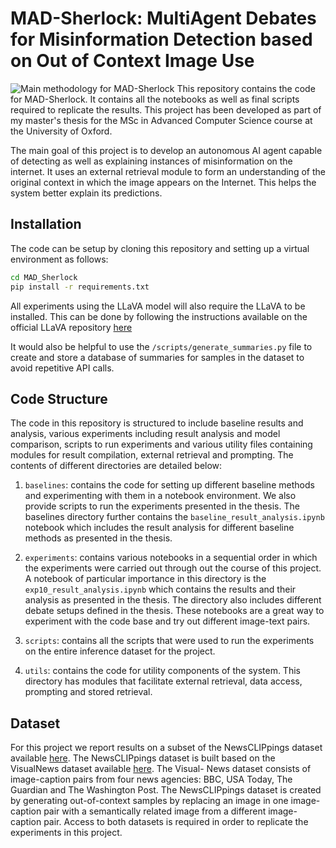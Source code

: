 # MAD-Sherlock: MultiAgent Debates for Misinformation Detection based on Out of Context Image Use
![Main methodology for MAD-Sherlock](https://github.com/kumudlakara/multimodal-LLM-for-out-of-context-image-use-detection/blob/main/main_figure.png)
This repository contains the code for MAD-Sherlock. It contains all the notebooks as well as final scripts required to replicate the results. This project has been developed as part of my master's thesis for the MSc in Advanced Computer Science course at the University of Oxford. 

The main goal of this project is to develop an autonomous AI agent capable of detecting as well as explaining instances of misinformation on the internet. It uses an external retrieval module to form an understanding of the original context in which the image appears on the Internet. This helps the system better explain its predictions.

## Installation
The code can be setup by cloning this repository and setting up a virtual environment as follows:

```bash
cd MAD_Sherlock
pip install -r requirements.txt
```

All experiments using the LLaVA model will also require the LLaVA to be installed. This can be done by following the instructions available on the official LLaVA repository [here](https://github.com/haotian-liu/LLaVA)

It would also be helpful to use the `/scripts/generate_summaries.py` file to create and store a database of summaries for samples in the dataset to avoid repetitive API calls.
## Code Structure
The code in this repository is structured to include baseline results and analysis, various experiments including result analysis and model comparison, scripts to run experiments and various utility files containing modules for result compilation, external retrieval and prompting. The contents of different directories are detailed below:

1. ```baselines```: contains the code for setting up different baseline methods and experimenting with them in a notebook environment. We also provide scripts to run the experiments presented in the thesis. The baselines directory further contains the `baseline_result_analysis.ipynb` notebook which includes the result analysis for different baseline methods as presented in the thesis.

2. `experiments`: contains various notebooks in a sequential order in which the experiments were carried out through out the course of this project. A notebook of particular importance in this directory is the `exp10_result_analysis.ipynb` which contains the results and their analysis as presented in the thesis. The directory also includes different debate setups defined in the thesis. These notebooks are a great way to experiment with the code base and try out different image-text pairs.

3. `scripts`: contains all the scripts that were used to run the experiments on the entire inference dataset for the project.

4. `utils`: contains the code for utility components of the system. This directory has modules that facilitate external retrieval, data access, prompting and stored retrieval.

## Dataset
For this project we report results on a subset of the NewsCLIPpings dataset available [here](https://github.com/g-luo/news_clippings?tab=readme-ov-file). 
The NewsCLIPpings dataset is built based on the VisualNews dataset available [here](https://github.com/FuxiaoLiu/VisualNews-Repository).
The Visual- News dataset consists of image-caption pairs from four news agencies: BBC, USA Today, The Guardian and The Washington Post. The NewsCLIPpings dataset is created by generating out-of-context samples by replacing an image in one image- caption pair with a semantically related image from a different image-caption pair. Access to both datasets is required in order to replicate the experiments in this project.  
